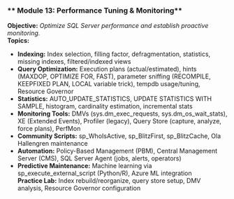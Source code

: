 ### ** Module 13: Performance Tuning & Monitoring**
**Objective:** *Optimize SQL Server performance and establish proactive monitoring.*  
**Topics:**  
- **Indexing:** Index selection, filling factor, defragmentation, statistics, missing indexes, filtered/indexed views  
- **Query Optimization:** Execution plans (actual/estimated), hints (MAXDOP, OPTIMIZE FOR, FAST), parameter sniffing (RECOMPILE, KEEPFIXED PLAN, LOCAL variable trick), tempdb usage/tuning, Resource Governor  
- **Statistics:** AUTO_UPDATE_STATISTICS, UPDATE STATISTICS WITH SAMPLE, histogram, cardinality estimation, incremental stats  
- **Monitoring Tools:** DMVs (sys.dm_exec_requests, sys.dm_os_wait_stats), XE (Extended Events), Profiler (legacy), Query Store (capture, analyze, force plans), PerfMon  
- **Community Scripts:** sp_WhoIsActive, sp_BlitzFirst, sp_BlitzCache, Ola Hallengren maintenance  
- **Automation:** Policy-Based Management (PBM), Central Management Server (CMS), SQL Server Agent (jobs, alerts, operators)  
- **Predictive Maintenance:** Machine learning via sp_execute_external_script (Python/R), Azure ML integration  
**Practice Lab:** Index rebuild/reorganize, query store setup, DMV analysis, Resource Governor configuration
